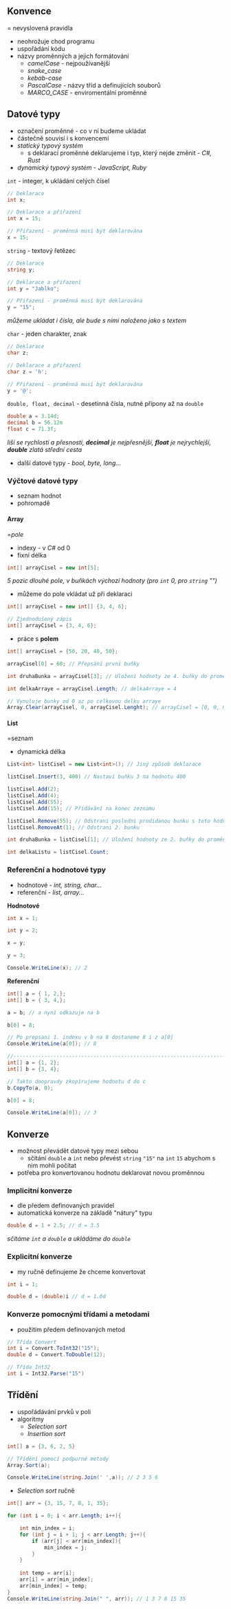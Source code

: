 ## Konvence
= nevyslovená pravidla
- neohrožuje chod programu
- uspořádání kódu
- názvy proměnných a jejich formátování
	- *camelCase* - nejpoužívanější
	- *snake_case* 
	- *kebab-case*
	- *PascalCase* - názvy tříd a definujících souborů
	- *MARCO_CASE* - enviromentální proměnné

## Datové typy
- označení proměnné - co v ní budeme ukládat
- částečně souvisí i s konvencemi
- *statický typový systém*
	- s deklarací proměnné deklarujeme i typ, který nejde změnit - *C#, Rust*
- *dynamický typový systém* - *JavaScript, Ruby*

`int` - integer, k ukládání celých čísel
```csharp
// Deklarace
int x;

// Deklarace a přiřazení
int x = 15;

// Přiřazení - proměnná musí být deklarována
x = 15;
```

`string` - textový řetězec
```csharp
// Deklarace
string y;

// Deklarace a přiřazení
int y = "Jablko";

// Přiřazení - proměnná musí být deklarována
y = "15";
```
*můžeme ukládat i čísla, ale bude s nimi naloženo jako s textem*

`char` - jeden charakter, znak
```csharp
// Deklarace
char z;

// Deklarace a přiřazení
char z = 'h';

// Přiřazení - proměnná musí být deklarována
y = '@';
```

`double, float, decimal` - desetinná čísla, nutné přípony až na `double`
```csharp
double a = 3.14d;
decimal b = 56.12m
float c = 71.3f;
```
*liší se rychlostí a přesností, **decimal** je nejpřesnější, **float** je nejrychlejší, **double** zlatá střední cesta*

- další datové typy - *bool, byte, long...*
### Výčtové datové typy
- seznam hodnot
- pohromadě
#### Array
=*pole*
- indexy - v *C#* od 0
- fixní délka

```csharp
int[] arrayCisel = new int[5]; 
```
*5 pozic dlouhé pole, v buňkách výchozí hodnoty (pro `int` 0, pro `string` "")*

- můžeme do pole vkládat už při deklaraci
```csharp
int[] arrayCisel = new int[] {3, 4, 6};

// Zjednodušený zápis
int[] arrayCisel = {3, 4, 6};
```

- práce s **polem**
```csharp
int[] arrayCisel = {50, 20, 40, 50};

arrayCisel[0] = 60; // Přepsání první buňky

int druhaBunka = arrayCisel[3]; // Uložení hodnoty ze 4. buňky do proměnné

int delkaArraye = arrayCisel.Length; // delkaArraye = 4

// Vynuluje bunky od 0 az po celkovou delku arraye
Array.Clear(arrayCisel, 0, arrayCisel.Lenght); // arrayCisel = [0, 0, 0]
```
#### List
=seznam
- dynamická délka
```csharp
List<int> listCisel = new List<int>(); // Jiný způsob deklarace

listCisel.Insert(3, 400) // Nastaví buňku 3 na hodnotu 400

listCisel.Add(2);
listCisel.Add(4);
listCisel.Add(55);
listCisel.Add(15); // Přidávání na konec zeznamu

listCisel.Remove(55); // Odstrani posledni prodidanou bunku s toto hodnotou
listCisel.RemoveAt(1); // Odstrani 2. bunku

int druhaBunka = listCisel[1]; // Uložení hodnoty ze 2. buňky do proměnné

int delkaListu = listCisel.Count;
```

### Referenční a hodnotové typy
- hodnotové - *int, string, char...*
- referenční - *list, array...*

**Hodnotové**
```csharp
int x = 1;

int y = 2;

x = y;

y = 3;

Console.WriteLine(x); // 2
```

**Referenční**
```csharp
int[] a = { 1, 2,};
int[] b = { 3, 4,};

a = b; // a nyní odkazuje na b

b[0] = 8;

// Po prepsani 1. indexu v b na 8 dostaneme 8 i z a[0]
Console.WriteLine(a[0]); // 8

//-------------------------------------------------------------------------------
int[] a = {1, 2};
int[] b = {3, 4};

// Takto doopravdy zkopírujeme hodnotu d do c
b.CopyTo(a, 0);

b[0] = 8;

Console.WriteLine(a[0]); // 3
```


## Konverze
- možnost převádět datové typy mezi sebou 
	- sčítání `double` a `int` nebo převést `string` `"15"` na `int` `15` abychom s nim mohli počítat
- potřeba pro konvertovanou hodnotu deklarovat novou proměnnou

### Implicitní konverze
- dle předem definovaných pravidel
- automatická konverze na základě "nátury" typu

```csharp
double d = 1 + 2.5; // d = 3.5
```
*sčítáme `int` a `double` a ukládáme do `double`*

### Explicitní konverze
- my ručně definujeme že chceme konvertovat

```csharp
int i = 1;

double d = (double)i // d = 1.0d
```

### Konverze pomocnými třídami a metodami
- použitím předem definovaných metod

```csharp
// Třída Convert
int i = Convert.ToInt32("15");
double d = Convert.ToDouble(12);

// Třída Int32
int i = Int32.Parse("15")
```


## Třídění
- uspořádávání prvků v poli
- algoritmy
	- *Selection sort*
	- *Insertion sort*

```csharp
int[] a = {3, 6, 2, 5}

// Třídění pomocí podpurné metody
Array.Sort(a);

Console.WriteLine(string.Join(' ',a)); // 2 3 5 6 
```

- *Selection sort* ručně
```csharp
int[] arr = {3, 15, 7, 8, 1, 35};

for (int i = 0; i < arr.Length; i++){

	int min_index = i;
	for (int j = i + 1; j < arr.Length; j++){
		if (arr[j] < arr[min_index]){
			min_index = j;
		}	
	}
	
	int temp = arr[i];
	arr[i] = arr[min_index];
	arr[min_index] = temp;
}
Console.WriteLine(string.Join(" ", arr)); // 1 3 7 8 15 35
```
